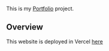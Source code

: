 This is my [Portfolio](https://osema-touati.vercel.app/) project.

## Overview

This website is deployed in Vercel [here](https://osema-touati.vercel.app/)
